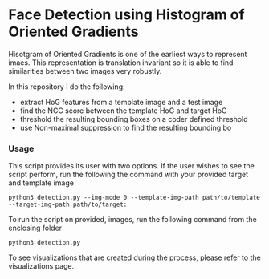# Face Detection using Histogram of Oriented Gradients
Hisotgram of Oriented Gradients is one of the earliest ways to represent imaes. This representation 
is translation invariant so it is able to find similarities between two images very robustly. 

In this repository I do the following:
- extract HoG features from a template image and a test image
- find the NCC score between the template HoG and target HoG
- threshold the resulting bounding boxes on a coder defined threshold
- use Non-maximal suppression to find the resulting bounding bo

### Usage

This script provides its user with two options. If the user wishes to see the script perform, run 
the following the command with your provided target and template image

```buildoutcfg
python3 detection.py --img-mode 0 --template-img-path path/to/template --target-img-path path/to/target:
```
To run the script on provided, images, run the following command from the enclosing folder

```buildoutcfg
python3 detection.py
```


To see visualizations that are created during the process, please refer to the visualizations page.

